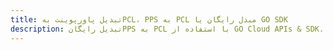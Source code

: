---title: تبدیل پاورپوینت بهPCL، PPS به PCL مبدل رایگان یا GO SDKdescription: تبدیل رایگانPPS به PCL با استفاده از GO Cloud APIs & SDK. همچنین اسناد Microsoft PowerPoint را در Cloud ایجاد، ویرایش و رندر کنید.---